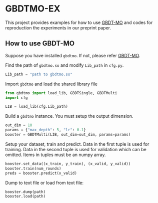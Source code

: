 # GBDTMO-EX
This project provides examples for how to use [GBDT-MO](https://github.com/zzd1992/GBDTMO) and codes for reproduction the experiments in our preprint paper.

## How to use GBDT-MO
Suppose you have installed `gbdtmo`. If not, please refer [GBDT-MO](https://github.com/zzd1992/GBDTMO).

Find the path of `gbdtmo.so` and modify `Lib_path` in `cfg.py`.
```python
Lib_path = "path to gbdtmo.so"
```
Import `gbdtmo` and load the shared library file
```python
from gbdtmo import load_lib, GBDTSingle, GBDTMulti
import cfg

LIB = load_lib(cfg.Lib_path)
```
Build a `gbdtmo` instance. You must setup the output dimension.
```python
out_dim = 10
params = {"max_depth": 5, "lr": 0.1}
booster = GBDTMulti(LIB, out_dim=out_dim, params=params)
```
Setup your dataset, train and predict. Data in the first tuple is used for training. Data in the second tuple is used for validation which can be omitted. Items in tuples must be an numpy array.
```python
booster.set_data((x_train, y_train), (x_valid, y_valid))
booster.train(num_rounds)
preds = booster.predict(x_valid)
```
Dump to text file or load from text file:
```python
booster.dump(path)
booster.load(path)
```
